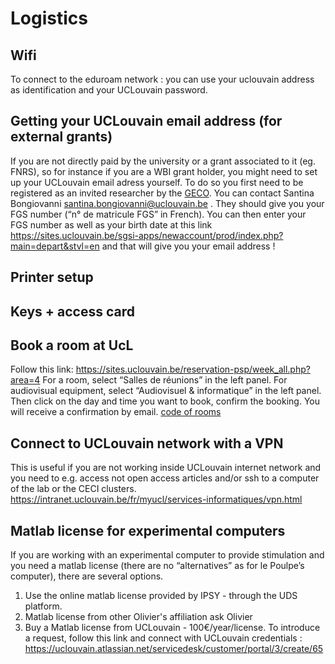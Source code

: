 # Logistics

## Wifi
To connect to the eduroam network : you can use your uclouvain address as identification and your UCLouvain password.

## Getting your UCLouvain email address (for external grants)
If you are not directly paid by the university or a grant associated to it (eg. FNRS), so for instance if you are a WBI grant holder, you might need to set up your UCLouvain email adress yourself. To do so you first need to be registered as an invited researcher by the [GECO](https://uclouvain.be/fr/repertoires/entites/geco). You can contact Santina Bongiovanni santina.bongiovanni@uclouvain.be . They should give you your FGS number (“n° de matricule FGS” in French). You can then enter your FGS number as well as your birth date at this link https://sites.uclouvain.be/sgsi-apps/newaccount/prod/index.php?main=depart&stvl=en and that will give you your email address ! 

## Printer setup
## Keys + access card 
## Book a room at UcL
Follow this link: https://sites.uclouvain.be/reservation-psp/week_all.php?area=4 
For a room, select “Salles de réunions” in the left panel.
For audiovisual equipment, select “Audiovisuel & informatique” in the left panel. 
Then click on the day and time you want to book, confirm the booking. You will receive a confirmation by email. 
[code of rooms](https://docs.google.com/spreadsheets/d/1noz9ahlZZbodrDXmA0WsKUirx_jSje9D/edit?usp=sharing&ouid=108196860902997612702&rtpof=true&sd=true)


## Connect to UCLouvain network with a VPN
This is useful if you are not working inside UCLouvain internet network and you need to e.g. access not open access articles and/or ssh to a computer of the lab or the CECI clusters.
https://intranet.uclouvain.be/fr/myucl/services-informatiques/vpn.html

## Matlab license for experimental computers
If you are working with an experimental computer to provide stimulation and you need a matlab license (there are no “alternatives” as for le Poulpe’s computer), there are several options. 
1. Use the online matlab license provided by IPSY - through the UDS platform. 
2. Matlab license from other Olivier's affiliation ask Olivier
3. Buy a Matlab license from UCLouvain - 100€/year/license.
To introduce a request, follow this link and connect with UCLouvain credentials : 
https://uclouvain.atlassian.net/servicedesk/customer/portal/3/create/65
